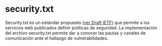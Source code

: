 # security.txt
Security.txt es un estándar propuesto [(ver Draft IETF)](https://tools.ietf.org/html/draft-foudil-securitytxt-10) que permite a los servicios web publicados definir políticas de seguridad. La implementación del archivo security.txt permite dar a conocer las pautas y canales de comunicación ante el hallazgo de vulnerabilidades.
